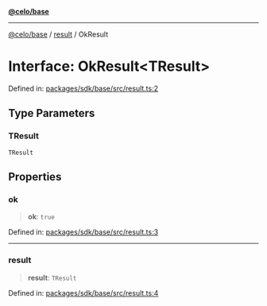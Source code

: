 [**@celo/base**](../../README.md)

***

[@celo/base](../../README.md) / [result](../README.md) / OkResult

# Interface: OkResult\<TResult\>

Defined in: [packages/sdk/base/src/result.ts:2](https://github.com/celo-org/developer-tooling/blob/master/packages/sdk/base/src/result.ts#L2)

## Type Parameters

### TResult

`TResult`

## Properties

### ok

> **ok**: `true`

Defined in: [packages/sdk/base/src/result.ts:3](https://github.com/celo-org/developer-tooling/blob/master/packages/sdk/base/src/result.ts#L3)

***

### result

> **result**: `TResult`

Defined in: [packages/sdk/base/src/result.ts:4](https://github.com/celo-org/developer-tooling/blob/master/packages/sdk/base/src/result.ts#L4)
